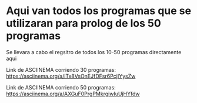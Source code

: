 # Aqui van todos los programas que se utilizaran para prolog de los 50 programas 

Se llevara a cabo el regsitro de todos los 10-50 programas directamente aqui

Link de ASCIINEMA corriendo 30 programas:
https://asciinema.org/a/iTx8VsOnEJfDFsr6PcjIYysZw

Link de ASCIINEMA corriendo 50 programas:
https://asciinema.org/a/AXGuF0PrgPMkrgiwIuUjHYfdw
